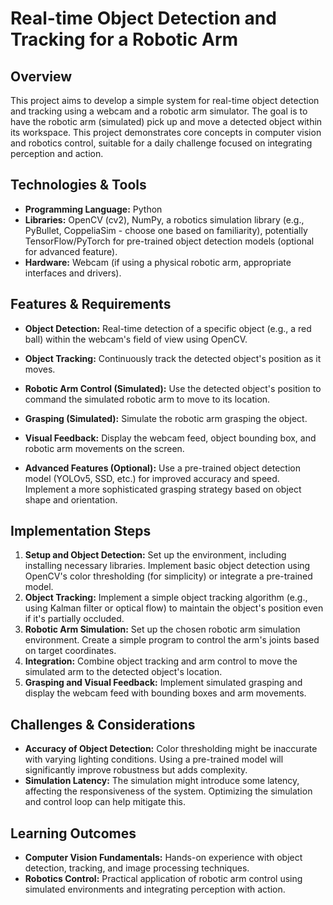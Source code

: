 # Real-time Object Detection and Tracking for a Robotic Arm

## Overview
This project aims to develop a simple system for real-time object detection and tracking using a webcam and a robotic arm simulator.  The goal is to have the robotic arm (simulated) pick up and move a detected object within its workspace. This project demonstrates core concepts in computer vision and robotics control, suitable for a daily challenge focused on integrating perception and action.

## Technologies & Tools
- **Programming Language:** Python
- **Libraries:** OpenCV (cv2), NumPy, a robotics simulation library (e.g., PyBullet, CoppeliaSim - choose one based on familiarity), potentially TensorFlow/PyTorch for pre-trained object detection models (optional for advanced feature).
- **Hardware:** Webcam (if using a physical robotic arm, appropriate interfaces and drivers).


## Features & Requirements
- **Object Detection:** Real-time detection of a specific object (e.g., a red ball) within the webcam's field of view using OpenCV.
- **Object Tracking:** Continuously track the detected object's position as it moves.
- **Robotic Arm Control (Simulated):**  Use the detected object's position to command the simulated robotic arm to move to its location.
- **Grasping (Simulated):** Simulate the robotic arm grasping the object.
- **Visual Feedback:** Display the webcam feed, object bounding box, and robotic arm movements on the screen.

- **Advanced Features (Optional):**  Use a pre-trained object detection model (YOLOv5, SSD, etc.) for improved accuracy and speed. Implement a more sophisticated grasping strategy based on object shape and orientation.


## Implementation Steps
1. **Setup and Object Detection:** Set up the environment, including installing necessary libraries. Implement basic object detection using OpenCV's color thresholding (for simplicity) or integrate a pre-trained model.
2. **Object Tracking:** Implement a simple object tracking algorithm (e.g., using Kalman filter or optical flow) to maintain the object's position even if it's partially occluded.
3. **Robotic Arm Simulation:** Set up the chosen robotic arm simulation environment.  Create a simple program to control the arm's joints based on target coordinates.
4. **Integration:** Combine object tracking and arm control to move the simulated arm to the detected object's location.
5. **Grasping and Visual Feedback:** Implement simulated grasping and display the webcam feed with bounding boxes and arm movements.


## Challenges & Considerations
- **Accuracy of Object Detection:** Color thresholding might be inaccurate with varying lighting conditions.  Using a pre-trained model will significantly improve robustness but adds complexity.
- **Simulation Latency:**  The simulation might introduce some latency, affecting the responsiveness of the system. Optimizing the simulation and control loop can help mitigate this.


## Learning Outcomes
- **Computer Vision Fundamentals:**  Hands-on experience with object detection, tracking, and image processing techniques.
- **Robotics Control:**  Practical application of robotic arm control using simulated environments and integrating perception with action.

